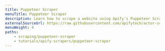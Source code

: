 ```yaml
---
title: Puppeteer Scraper
menuTitle: Puppeteer Scraper
description: Learn how to scrape a website using Apify's Puppeteer Scraper. Build an actor's page function, extract information from a web page and download your data.
externalSourceUrl: https://raw.githubusercontent.com/apifytech/actor-scraper/master/docs/build/puppeteer-scraper-tutorial.md
menuWeight: 4
paths:
    - scraping/puppeteer-scraper
    - tutorials/apify-scrapers/puppeteer-scraper
---
```

